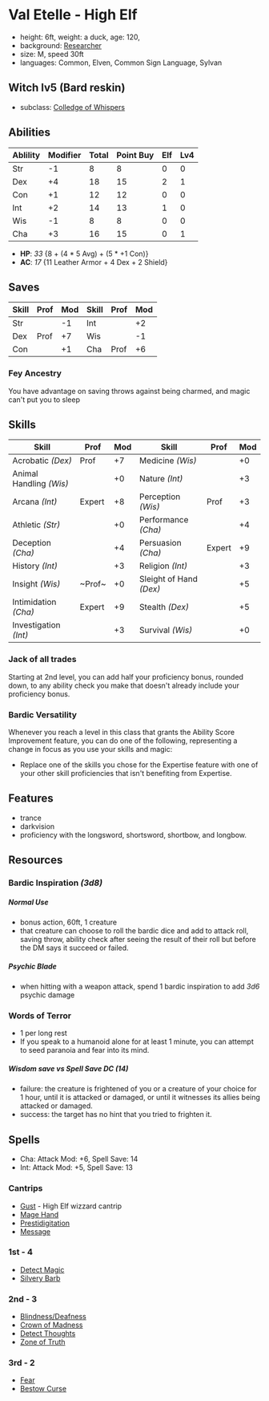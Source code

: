 # Val Etelle - High Elf
- height: 6ft, weight: a duck, age: 120,
- background: [Researcher](https://www.dandwiki.com/wiki/Researcher_(5e_Background))
- size: M, speed 30ft
- languages: Common, Elven, Common Sign Language, Sylvan

## Witch lv5 (Bard reskin)
- subclass: [Colledge of Whispers](https://dnd5e.wikidot.com/bard:whispers)

## Abilities
|Ablility|Modifier|Total|Point Buy|Elf|Lv4|
|--------|--------|-----|---------|---|---|
|Str     |-1      |8    |8        |0  |0  |
|Dex     |+4      |18   |15       |2  |1  |
|Con     |+1      |12   |12       |0  |0  |
|Int     |+2      |14   |13       |1  |0  |
|Wis     |-1      |8    |8        |0  |0  |
|Cha     |+3      |16   |15       |0  |1  |

- **HP**: *33* {8 + (4 * 5 Avg) + (5 * +1 Con)}
- **AC**: *17* {11 Leather Armor + 4 Dex + 2 Shield}

## Saves
|Skill |Prof   |Mod |Skill |Prof   |Mod |
|------|-------|----|------|-------|----|
|Str   |       |-1  |Int   |       |+2  |
|Dex   |Prof   |+7  |Wis   |       |-1  |
|Con   |       |+1  |Cha   |Prof   |+6  |

### Fey Ancestry
You have advantage on saving throws against being charmed, and magic can't put you to sleep

## Skills

|Skill                  |Prof   |Mod |Skill                   |Prof   |Mod |
|-----------------------|-------|----|------------------------|-------|----|
|Acrobatic *(Dex)*      |Prof   |+7  |Medicine *(Wis)*        |       |+0  |
|Animal Handling *(Wis)*|       |+0  |Nature *(Int)*          |       |+3  |
|Arcana *(Int)*         |Expert |+8  |Perception *(Wis)*      |Prof   |+3  |
|Athletic *(Str)*       |       |+0  |Performance *(Cha)*     |       |+4  |
|Deception *(Cha)*      |       |+4  |Persuasion *(Cha)*      |Expert |+9  |
|History *(Int)*        |       |+3  |Religion *(Int)*        |       |+3  |
|Insight *(Wis)*        |~Prof~ |+0  |Sleight of Hand *(Dex)* |       |+5  |
|Intimidation *(Cha)*   |Expert |+9  |Stealth *(Dex)*         |       |+5  |
|Investigation *(Int)*  |       |+3  |Survival *(Wis)*        |       |+0  |

### Jack of all trades
Starting at 2nd level, you can add half your proficiency bonus, rounded down, to any ability check you make that doesn't already include your proficiency bonus.

### Bardic Versatility
Whenever you reach a level in this class that grants the Ability Score Improvement feature, you can do one of the following, representing a change in focus as you use your skills and magic:
- Replace one of the skills you chose for the Expertise feature with one of your other skill proficiencies that isn't benefiting from Expertise.

## Features
- trance
- darkvision
- proficiency with the longsword, shortsword, shortbow, and longbow.

## Resources
### Bardic Inspiration *(3d8)*
##### Normal Use
- bonus action, 60ft, 1 creature
- that creature can choose to roll the bardic dice and add to attack roll, saving throw, ability check after seeing the result of their roll but before the DM says it succeed or failed.
##### Psychic Blade
- when hitting with a weapon attack, spend 1 bardic inspiration to add *3d6* psychic damage
### Words of Terror
- 1 per long rest
- If you speak to a humanoid alone for at least 1 minute, you can attempt to seed paranoia and fear into its mind.
##### Wisdom save vs Spell Save DC *(14)*
- failure: the creature is frightened of you or a creature of your choice for 1 hour, until it is attacked or damaged, or until it witnesses its allies being attacked or damaged.
- success: the target has no hint that you tried to frighten it.

## Spells
- Cha: Attack Mod: +6, Spell Save: 14
- Int: Attack Mod: +5, Spell Save: 13
### Cantrips
- [Gust](https://dnd5e.wikidot.com/spell:gust) - High Elf wizzard cantrip 
- [Mage Hand](https://dnd5e.wikidot.com/spell:mage-hand)
- [Prestidigitation](https://dnd5e.wikidot.com/spell:prestidigitation)
- [Message](https://dnd5e.wikidot.com/spell:message)
### 1st - 4
- [Detect Magic](https://dnd5e.wikidot.com/spell:detect-magic)
- [Silvery Barb](https://dnd5e.wikidot.com/spell:silvery-barbs)
### 2nd - 3
- [Blindness/Deafness](https://dnd5e.wikidot.com/spell:blindness-deafness)
- [Crown of Madness](https://dnd5e.wikidot.com/spell:crown-of-madness)
- [Detect Thoughts](https://dnd5e.wikidot.com/spell:detect-thoughts)
- [Zone of Truth](https://dnd5e.wikidot.com/spell:zone-of-truth)
### 3rd - 2
- [Fear](https://dnd5e.wikidot.com/spell:fear)
- [Bestow Curse](https://dnd5e.wikidot.com/spell:bestow-curse)
